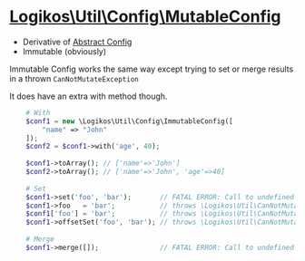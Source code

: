 # [Logikos\Util\Config\MutableConfig][MutableConfig]
- Derivative of [Abstract Config]
- Immutable (obviously)

Immutable Config works the same way except trying to set or merge results in a thrown `CanNotMutateException`

It does have an extra with method though.
```php
    # With
    $conf1 = new \Logikos\Util\Config\ImmutableConfig([
        "name" => "John"
    ]);
    $conf2 = $conf1->with('age', 40);
    
    $conf1->toArray(); // ['name'=>'John']
    $conf2->toArray(); // ['name'=>'John', 'age'=>40]
    
    # Set
    $conf1->set('foo', 'bar');       // FATAL ERROR: Call to undefined method Config::set()
    $conf1->foo   = 'bar';           // throws \Logikos\Util\CanNotMutateException
    $conf1['foo'] = 'bar';           // throws \Logikos\Util\CanNotMutateException
    $conf1->offsetSet('foo', 'bar'); // throws \Logikos\Util\CanNotMutateException
    
    # Merge
    $conf1->merge([]);               // FATAL ERROR: Call to undefined method Config::set()
```

[Config]: ../../src/Config.php
[MutableConfig]: ../../src/Config/MutableConfig.php
[ImmutableConfig]: ../../src/Config/ImmutableConfig.php
[Phalcon\Config]: https://docs.phalconphp.com/en/3.2/Phalcon_Config
[Abstract Config]: README.md
